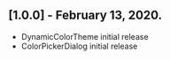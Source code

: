 ## [1.0.0] - February 13, 2020.

* DynamicColorTheme initial release
* ColorPickerDialog initial release

